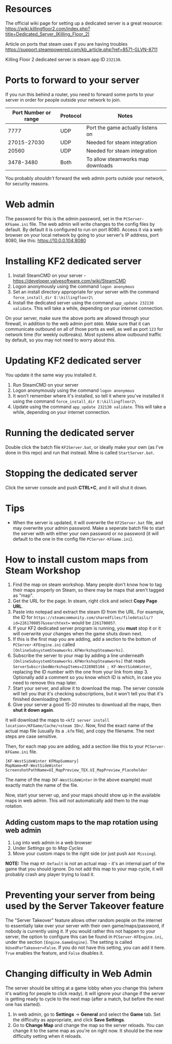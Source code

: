 # Resources

The official wiki page for setting up a dedicated server is a great resource:
https://wiki.killingfloor2.com/index.php?title=Dedicated_Server_(Killing_Floor_2)

Article on ports that steam uses if you are having troubles
https://support.steampowered.com/kb_article.php?ref=8571-GLVN-8711

Killing Floor 2 dedicated server is steam app ID `232130`.

# Ports to forward to your server
If you run this behind a router, you need to forward some ports to your server in order for people outside your network to join.

| Port Number or range | Protocol | Notes                             |
|----------------------|----------|-----------------------------------|
| 7777                 | UDP      | Port the game actually listens on |
| 27015-27030          | UDP      | Needed for steam integration      |
| 20560                | UDP      | Needed for steam integration      |
| 3478-3480            | Both     | To allow steamworks map downloads |


You probably _shouldn't_ forward the web admin ports outside your network, for security reasons.

# Web admin
The password for this is the admin password, set in the `PCServer-KFGame.ini` file.
The web admin will write changes to the config files by default.
By default it is configured to run on port 8080. Access it via a web browser on your local network by going to your server's IP address, port 8080, like this: https://10.0.0.104:8080

# Installing KF2 dedicated server
 1. Install SteamCMD on your server - https://developer.valvesoftware.com/wiki/SteamCMD
 2. Logon anonymously using the command `logon anonymous`
 3. Set an install directory appropriate for your server with the command `force_install_dir E:\killingfloor2\`
 4. Install the dedicated server using the command `app_update 232130 validate`. This will take a while, depending on your internet connection.

On your server, make sure the above ports are allowed through your firewall, in addition to the web admin port `8080`. 
Make sure that it can communicate outbound on all of those ports as well, as well as port `123` for network time (for weekly outbreaks). Most systems allow outbound traffic by default, so you may not need to worry about this.

# Updating KF2 dedicated server
You update it the same way you installed it.
 1. Run SteamCMD on your server
 2. Logon anonymously using the command `logon anonymous`
 3. It won't remember where it's installed, so tell it where you've installed it using the command `force_install_dir E:\killingfloor2\`
 4. Update using the command `app_update 232130 validate`. This will take a while, depending on your internet connection.
 
# Running the dedicated server
Double click the batch file `KF2Server.bat`, or ideally make your own (as I've done in this repo) and run that instead. Mine is called `StartServer.bat`.

# Stopping the dedicated server
Click the server console and push __CTRL+C__, and it will shut it down.

# Tips
* When the server is updated, it will overwrite the `KF2Server.bat` file, and may overwrite your admin password. Make a seperate batch file to start the server with with either your own password or no password (it will default to the one in the config file `PCServer-KFGame.ini`).

# How to install custom maps from Steam Workshop

1. Find the map on steam workshop. Many people don't know how to tag their maps properly on Steam, so there may be maps that aren't tagged as "map".
2. Get the URL for the page. In steam, right click and select __Copy Page URL__.
3. Paste into notepad and extract the steam ID from the URL. For example, the ID for `https://steamcommunity.com/sharedfiles/filedetails/?id=2261700057&searchtext=` would be `2261700057`.
4. If your KF2 dedicated server program is running, you __must__ stop it or it will overwrite your changes when the game shuts down next.
5. If this is the first map you are adding, add a section to the bottom of `PCServer-KFEngine.ini` called `[OnlineSubsystemSteamworks.KFWorkshopSteamworks]`.
6. Subscribe the server to your map by adding a line underneath `[OnlineSubsystemSteamworks.KFWorkshopSteamworks]` that reads `ServerSubscribedWorkshopItems=2328985104 ; KF-WestSideWinter`, replacing the ID number with the one from your link from step 3. Optionally add a comment so you know which ID is which, in case you need to remove this map later.
7. Start your server, and allow it to download the map. The server console will tell you that it's checking subscriptions, but it won't tell you that it's finished downloading them.
8. Give your server a good 15-20 minutes to download all the maps, then __shut it down again__.

It will download the maps to `<kf2 server install location>/KFGame/Cache/<steam ID>/`.
Now, find the exact name of the actual map file (usually its a `.kfm` file), and copy the filename. The next steps are case sensitive.

Then, for each map you are adding, add a section like this to your `PCServer-KFGame.ini` file. 

```
[KF-WestSideWinter KFMapSummary]
MapName=KF-WestSideWinter
ScreenshotPathName=UI_MapPreview_TEX.UI_MapPreview_Placeholder
```

The name of the map (`KF-WestSideWinter` in the above example) must exactly match the name of the file.

Now, start your server up, and your maps should show up in the available maps in web admin. This _will not_ automatically add them to the map rotation.

## Adding custom maps to the map rotation using web admin

 1. Log into web admin in a web browser
 2. Under _Settings_ go to _Map Cycles_
 3. Move your custom maps to the right side (or just push `Add Missing`).
 
__NOTE:__ The map `KF-Default` is not an actual map - it's an internal part of the game that you should ignore. Do not add this map to your map cycle, it will probably crash any player trying to load it.

# Preventing your server from being used by the Server Takeover feature
The "Server Takeover" feature allows other random people on the internet to essentially take over your server with their own game/maps/password, if nobody is currently using it. If you would rather this not happen to your server, the option to configure this can be found in `PCServer-KFEngine.ini`, under the section `[Engine.GameEngine]`.  The setting is called `bUsedForTakeover=False`. If you do not have this setting, you can add it here. `True` enables the feature, and `False` disables it.

# Changing difficulty in Web Admin
The server should be sitting at a game lobby when you change this (where it's waiting for people to click ready). It will ignore your change if the server is getting ready to cycle to the next map (after a match, but before the next one has started). 

1. In web admin, go to __Settings__ -> __General__ and select the __Game__ tab. Set the difficulty as appropriate, and click __Save Settings__.
2. Go to __Change Map__ and change the map so the server reloads. You can change it to the same map as you're on right now. It should be the new difficulty setting when it reloads.




